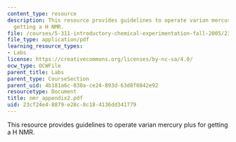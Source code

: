 ```yaml
---
content_type: resource
description: This resource provides guidelines to operate varian mercury plus for
  getting a H NMR.
file: /courses/5-311-introductory-chemical-experimentation-fall-2005/23cf24e48879e28c8c184136dd341779_nmr_appendix2.pdf
file_type: application/pdf
learning_resource_types:
- Labs
license: https://creativecommons.org/licenses/by-nc-sa/4.0/
ocw_type: OCWFile
parent_title: Labs
parent_type: CourseSection
parent_uid: 4b181a6c-030a-ce24-893d-63d8f0842e92
resourcetype: Document
title: nmr_appendix2.pdf
uid: 23cf24e4-8879-e28c-8c18-4136dd341779
---
```

This resource provides guidelines to operate varian mercury plus for getting a H NMR.